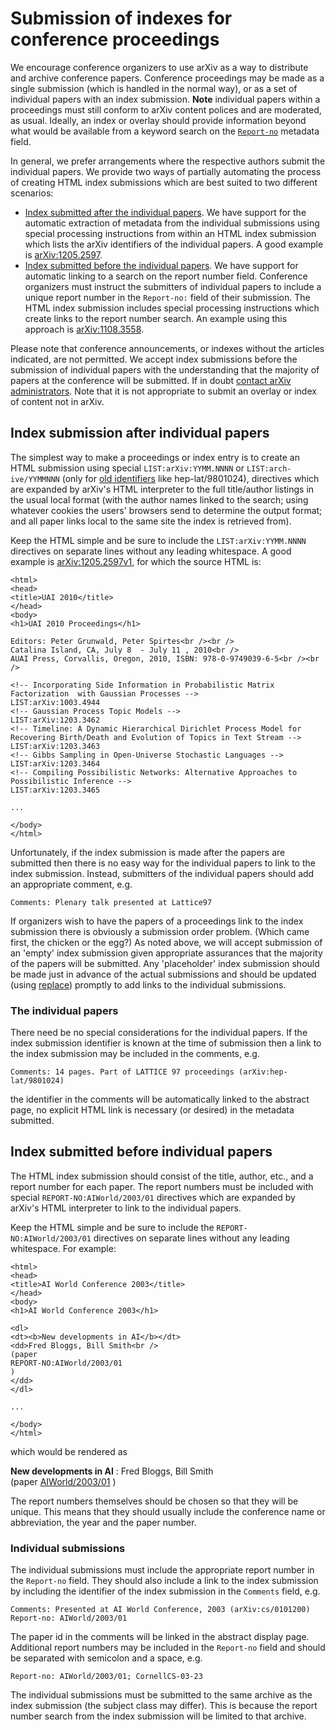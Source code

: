 Submission of indexes for conference proceedings
================================================

We encourage conference organizers to use arXiv as a way to distribute
and archive conference papers. Conference proceedings may be made as a
single submission (which is handled in the normal way), or as a set of
individual papers with an index submission. **Note** individual papers 
within a proceedings must still conform to arXiv content polices and are
moderated, as usual. Ideally, an index or overlay should provide 
information beyond what would be available from a keyword search on the 
[`Report-no`](prep.md#report) metadata field.

In general, we prefer arrangements where the respective authors submit 
the individual papers. We provide two ways of partially automating the 
process of creating HTML index submissions which are best suited to two 
different scenarios:

-   [Index submitted after the individual papers](#index_after). We have
    support for the automatic extraction of metadata from the individual
    submissions using special processing instructions from within an
    HTML index submission which lists the arXiv identifiers of the
    individual papers. A good example is
    [arXiv:1205.2597](https://arxiv.org/abs/1205.2597v1).
-   [Index submitted before the individual papers](#index_before). We
    have support for automatic linking to a search on the report number
    field. Conference organizers must instruct the submitters of
    individual papers to include a unique report number in the
    `Report-no:` field of their submission. The HTML index submission
    includes special processing instructions which create links to the
    report number search. An example using this approach is
    [arXiv:1108.3558](https://arxiv.org/abs/1108.3558v1).

Please note that conference announcements, or indexes without the
articles indicated, are not permitted. We accept index submissions before the
submission of individual papers with the understanding that the majority
of papers at the conference will be submitted. If in doubt [contact
arXiv administrators](contact.md). Note that it is not appropriate to submit 
an overlay or index of content not in arXiv. 
<span id="index_after"></span>

Index submission after individual papers
----------------------------------------

The simplest way to make a proceedings or index entry is to create an
HTML submission using special `LIST:arXiv:YYMM.NNNN` or
`LIST:arch-ive/YYMMNNN` (only for [old identifiers](arxiv_identifier.md)
like hep-lat/9801024), directives which are expanded by arXiv's HTML
interpreter to the full title/author listings in the usual local format
(with the author names linked to the search; using whatever cookies the
users' browsers send to determine the output format; and all paper links
local to the same site the index is retrieved from).

Keep the HTML simple and be sure to include the `LIST:arXiv:YYMM.NNNN`
directives on separate lines without any leading whitespace. A good
example is [arXiv:1205.2597v1](https://arxiv.org/abs/1205.2597v1), for which the source
HTML is:

    <html>
    <head>
    <title>UAI 2010</title>
    </head>
    <body>
    <h1>UAI 2010 Proceedings</h1>

    Editors: Peter Grunwald, Peter Spirtes<br /><br />
    Catalina Island, CA, July 8  - July 11 , 2010<br />
    AUAI Press, Corvallis, Oregon, 2010, ISBN: 978-0-9749039-6-5<br /><br />

    <!-- Incorporating Side Information in Probabilistic Matrix Factorization  with Gaussian Processes -->
    LIST:arXiv:1003.4944
    <!-- Gaussian Process Topic Models -->
    LIST:arXiv:1203.3462
    <!-- Timeline: A Dynamic Hierarchical Dirichlet Process Model for  Recovering Birth/Death and Evolution of Topics in Text Stream -->
    LIST:arXiv:1203.3463
    <!-- Gibbs Sampling in Open-Universe Stochastic Languages -->
    LIST:arXiv:1203.3464
    <!-- Compiling Possibilistic Networks: Alternative Approaches to Possibilistic Inference -->
    LIST:arXiv:1203.3465

    ...

    </body>
    </html>

Unfortunately, if the index submission is made after the papers are
submitted then there is no easy way for the individual papers to link to
the index submission. Instead, submitters of the individual papers
should add an appropriate comment, e.g.

    Comments: Plenary talk presented at Lattice97

If organizers wish to have the papers of a proceedings link to the index
submission there is obviously a submission order problem. (Which came
first, the chicken or the egg?) As noted above, we will accept
submission of an 'empty' index submission given appropriate assurances
that the majority of the papers will be submitted. Any 'placeholder'
index submission should be made just in advance of the actual
submissions and should be updated (using [replace](replace.md)) promptly to
add links to the individual submissions.

### The individual papers

There need be no special considerations for the individual papers. If
the index submission identifier is known at the time of submission then
a link to the index submission may be included in the comments, e.g.

    Comments: 14 pages. Part of LATTICE 97 proceedings (arXiv:hep-lat/9801024)

the identifier in the comments will be automatically linked to the
abstract page, no explicit HTML link is necessary (or desired) in the
metadata submitted.

<span id="index_before"></span>

Index submitted before individual papers
----------------------------------------

The HTML index submission should consist of the title, author, etc., and
a report number for each paper. The report numbers must be included with
special `REPORT-NO:AIWorld/2003/01` directives which are expanded by
arXiv's HTML interpreter to link to the individual papers.

Keep the HTML simple and be sure to include the
`REPORT-NO:AIWorld/2003/01` directives on separate lines without any
leading whitespace. For example:

    <html>
    <head>
    <title>AI World Conference 2003</title>
    </head>
    <body>
    <h1>AI World Conference 2003</h1>

    <dl>
    <dt><b>New developments in AI</b></dt>
    <dd>Fred Bloggs, Bill Smith<br />
    (paper 
    REPORT-NO:AIWorld/2003/01
    )
    </dd>
    </dl>

    ...

    </body>
    </html>

which would be rendered as

**New developments in AI**
:   Fred Bloggs, Bill Smith  
    (paper [AIWorld/2003/01](#find_report_no_AIWorld/2003/01) )

The report numbers themselves should be chosen so that they will be
unique. This means that they should usually include the conference name
or abbreviation, the year and the paper number.

### Individual submissions

The individual submissions must include the appropriate report number in
the `Report-no` field. They should also include a link to the index
submission by including the identifier of the index submission in the
`Comments` field, e.g.

    Comments: Presented at AI World Conference, 2003 (arXiv:cs/0101200)
    Report-no: AIWorld/2003/01

The paper id in the comments will be linked in the abstract display
page. Additional report numbers may be included in the `Report-no` field
and should be separated with semicolon and a space, e.g.

    Report-no: AIWorld/2003/01; CornellCS-03-23

The individual submissions must be submitted to the same archive as the
index submission (the subject class may differ). This is because the
report number search from the index submission will be limited to that
archive.
